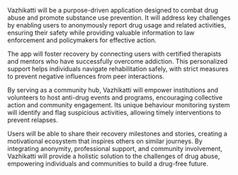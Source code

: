 Vazhikatti will be a purpose-driven application designed to combat drug abuse and promote substance use prevention. It will address key challenges by enabling users to anonymously report drug usage and related activities, ensuring their safety while providing valuable information to law enforcement and policymakers for effective action.  

The app will foster recovery by connecting users with certified therapists and mentors who have successfully overcome addiction. This personalized support helps individuals navigate rehabilitation safely, with strict measures to prevent negative influences from peer interactions.  

By serving as a community hub, Vazhikatti will empower institutions and volunteers to host anti-drug events and programs, encouraging collective action and community engagement. Its unique behaviour monitoring system will identify and flag suspicious activities, allowing timely interventions to prevent relapses.  

Users will be able to share their recovery milestones and stories, creating a motivational ecosystem that inspires others on similar journeys. By integrating anonymity, professional support, and community involvement, Vazhikatti will provide a holistic solution to the challenges of drug abuse, empowering individuals and communities to build a drug-free future. 
